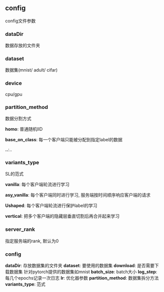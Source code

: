 ## config

config文件参数

### dataDir

数据存放的文件夹

### dataset

数据集(mnist/ adult/ cifar)

### device
cpu/gpu

### partition_method
数据分割方式

**homo**: 普通随机IID

**base_on_class**: 每一个客户端只能被分配到指定label的数据

**..**:..

### variants_type

SL的范式

**vanilla**: 每个客户端轮流进行学习

**asy_vanilla**: 每个客户端同时进行学习, 服务端按时间顺序响应客户端的请求

**Ushaped**: 每个客户端轮流进行保护label的学习

**vertical**: 把多个客户端的隐藏层垂直切割后再合并起来学习

### server_rank

指定服务端的rank, 默认为0

### config
**dataDir**: 存放数据集的文件夹
**dataset**: 要使用的数据集
**download**: 是否需要下载数据集 针对pytorch提供的数据集如mnist
**batch_size**: batch大小
**log_step**: 每几个epochs记录一次日志
**lr**: 优化器参数
**partition_method**: 数据集拆分方法
**variants_type**: 范式


